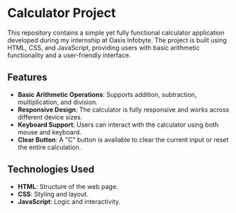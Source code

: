 # Calculator Project

This repository contains a simple yet fully functional calculator application developed during my internship at Oasis Infobyte. The project is built using HTML, CSS, and JavaScript, providing users with basic arithmetic functionality and a user-friendly interface.

## Features

- **Basic Arithmetic Operations**: Supports addition, subtraction, multiplication, and division.
- **Responsive Design**: The calculator is fully responsive and works across different device sizes.
- **Keyboard Support**: Users can interact with the calculator using both mouse and keyboard.
- **Clear Button**: A "C" button is available to clear the current input or reset the entire calculation.

## Technologies Used

- **HTML**: Structure of the web page.
- **CSS**: Styling and layout.
- **JavaScript**: Logic and interactivity.
